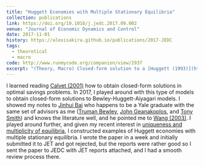 ```yaml
---
title: "Huggett Economies with Multiple Stationary Equilibria"
collection: publications
link: https://doi.org/10.1016/j.jedc.2017.09.002
venue: "Journal of Economic Dynamics and Control"
date: 2017-11-01
history: https://alexisakira.github.io/publications/2017-JEDC
tags:
  - theoretical
  - macro
code: http://www.runmycode.org/companion/view/2937
excerpt: "(Theory, Macro) Closed-form solution to a [Huggett (1993)](https://dx.doi.org/10.1016/0165-1889(93)90024-M) economy with non-Gaussian VAR(1) dynamics and general examples of multiple stationary equilibria."
---
```


I learned reading [Calvet (2001)](https://doi.org/10.1016/10.1006/jeth.2000.2720) how to obtain closed-form solutions in optimal savings problems. In 2017, I played around with this type of models to obtain closed-form solutions to Bewley-Huggett-Aiyagari models. I showed my notes to [Jinhui Bai](https://cahnrs.wsu.edu/people-directory/people/wsu-profile/jinhui.bai/) who happens to be a Yale graduate with the same set of advisors as me ([Truman Bewley](https://en.wikipedia.org/wiki/Truman_Bewley), [John Geanakoplos](https://en.wikipedia.org/wiki/John_Geanakoplos), and [Tony Smith](https://economics.yale.edu/people/tony-smith)) and knows the literature well, and he pointed me to [Wang (2003)](https://doi.org/10.1257/000282803322157179). I played around further, and given my recent interest in [uniqueness and multiplicity of equilibria](https://doi.org/10.1007/s40505-016-0102-3), I constructed examples of Huggett economies with multiple stationary equilibria. I wrote the paper in a week and initially submitted it to JET and got rejected, but the reports were rather good so I sent the paper to JEDC with JET reports attached, and I had a smooth review process there.